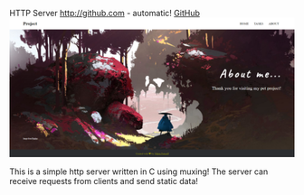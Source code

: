 HTTP Server http://github.com - automatic!
[GitHub](http://github.com)![GitHub Logo](wwwroot/statics/images/logo.png)

This is a simple http server written in C using muxing!
The server can receive requests from clients and send static data!
